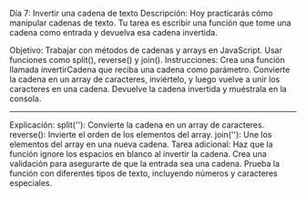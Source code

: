Día 7: Invertir una cadena de texto
Descripción:
Hoy practicarás cómo manipular cadenas de texto. Tu tarea es escribir una función que tome una cadena como entrada y devuelva esa cadena invertida.

Objetivo:
Trabajar con métodos de cadenas y arrays en JavaScript.
Usar funciones como split(), reverse() y join().
Instrucciones:
Crea una función llamada invertirCadena que reciba una cadena como parámetro.
Convierte la cadena en un array de caracteres, inviértelo, y luego vuelve a unir los caracteres en una cadena.
Devuelve la cadena invertida y muéstrala en la consola.
_________________________
Explicación:
split(''): Convierte la cadena en un array de caracteres.
reverse(): Invierte el orden de los elementos del array.
join(''): Une los elementos del array en una nueva cadena.
Tarea adicional:
Haz que la función ignore los espacios en blanco al invertir la cadena.
Crea una validación para asegurarte de que la entrada sea una cadena.
Prueba la función con diferentes tipos de texto, incluyendo números y caracteres especiales.